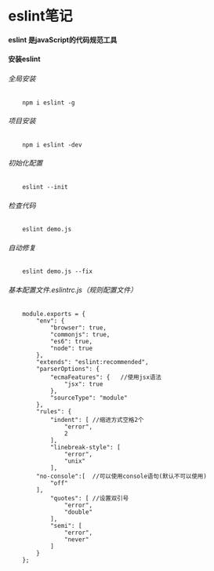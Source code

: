 # eslint笔记

#### eslint 是javaScript的代码规范工具

#### 安装eslint

###### 全局安装

```
    npm i eslint -g
```

###### 项目安装

```
    npm i eslint -dev
```

###### 初始化配置

```
    eslint --init
```

###### 检查代码

```
    eslint demo.js
```

###### 自动修复

```
    eslint demo.js --fix
```


###### 基本配置文件.eslintrc.js（规则配置文件）

```
    module.exports = {
        "env": {
            "browser": true,
            "commonjs": true,
            "es6": true,
            "node": true
        },
        "extends": "eslint:recommended",
        "parserOptions": {
            "ecmaFeatures": {   //使用jsx语法
                "jsx": true
            },
            "sourceType": "module"
        },
        "rules": {
            "indent": [ //缩进方式空格2个
                "error",
                2
            ],
            "linebreak-style": [
                "error",
                "unix"
            ],
    	"no-console":[  //可以使用console语句(默认不可以使用)	
    	    "off"
    	],
            "quotes": [ //设置双引号
                "error",
                "double"
            ],
            "semi": [
                "error",
                "never"
            ]
        }
    };
```




